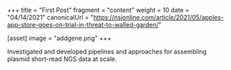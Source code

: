 +++
title = "First Post"
fragment = "content"
weight = 10
date = "04/14/2021"
canonicalUrl = "https://nsjonline.com/article/2021/05/apples-app-store-goes-on-trial-in-threat-to-walled-garden/"

[asset]
  image = "addgene.png"
+++

Investigated and developed pipelines and approaches for assembling plasmid short-read NGS data at scale.
